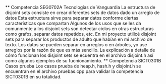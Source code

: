 ** Competencia SEG0702A Tecnologías de Vanguardia
La estructura de disjoint sets consiste en crear diferentes sets de datos dado un arreglo de datos
Esta estructura sirve para separar datos conforme ciertas características que compartan
Algunos de los usos que se les da comunmente a los disjoint sets son detectar ciclos en otras estructuras como grafos, separar datos repetidos, etc.
En mi proyecto utilicé disjoint sets para separar los productos de adulto que habían en mi archivo de texto. 
Los datos se pueden separar en arreglos o en árboles, yo use arreglos por la razón de que es más sencillo.
La explicación a detalle de cómo funcionan los disjoint sets se ecuentra en el archivo disjoint.h así como algunos ejemplos de su fucnionamiento.
** Competencia SICT0301B Casos prueba
Los casos prueba de heap.h, hash.h y disjoint.h se encuentran en el archivo pruebas.cpp para validar la competencia SICT0301B en su totalidad.

